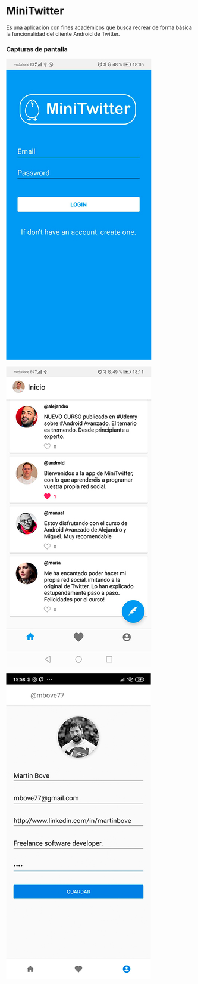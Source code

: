 # MiniTwitter
 Es una aplicación con fines académicos que busca recrear de forma básica la funcionalidad del cliente Android de Twitter.

### Capturas de pantalla
![App Preview](https://github.com/mbove77/MiniTwitter/blob/master/App-images/screen1.jpg?raw=true)

![App Preview](https://github.com/mbove77/MiniTwitter/blob/master/App-images/screen2.jpg?raw=true)

![App Preview](https://github.com/mbove77/MiniTwitter/blob/master/App-images/profile.jpg?raw=true)
